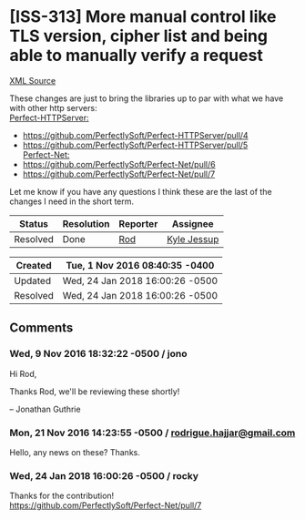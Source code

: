 # [ISS-313] More manual control like TLS version, cipher list and being able to manually verify a request

[XML Source](./xml/ISS-313.xml)
<p><p>These changes are just to bring the libraries up to par with what we have with other http servers:<br/>
<ins>Perfect-HTTPServer:</ins></p>
<ul>
	<li><a href="https://github.com/PerfectlySoft/Perfect-HTTPServer/pull/4" class="external-link" rel="nofollow">https://github.com/PerfectlySoft/Perfect-HTTPServer/pull/4</a></li>
	<li><a href="https://github.com/PerfectlySoft/Perfect-HTTPServer/pull/5" class="external-link" rel="nofollow">https://github.com/PerfectlySoft/Perfect-HTTPServer/pull/5</a><br/>
<ins>Perfect-Net:</ins></li>
	<li><a href="https://github.com/PerfectlySoft/Perfect-Net/pull/6" class="external-link" rel="nofollow">https://github.com/PerfectlySoft/Perfect-Net/pull/6</a></li>
	<li><a href="https://github.com/PerfectlySoft/Perfect-Net/pull/7" class="external-link" rel="nofollow">https://github.com/PerfectlySoft/Perfect-Net/pull/7</a></li>
</ul>


<p>Let me know if you have any questions I think these are the last of the changes I need in the short term.</p></p>





Status|Resolution|Reporter|Assignee
------|----------|--------|--------
Resolved|Done|[Rod](rodrigue.hajjar@gmail.com)|[Kyle Jessup]($kjessup)





Created|Tue, 1 Nov 2016 08:40:35 -0400
-------|--------------
Updated|Wed, 24 Jan 2018 16:00:26 -0500
Resolved|Wed, 24 Jan 2018 16:00:26 -0500


## Comments




### Wed, 9 Nov 2016 18:32:22 -0500 / jono 

<p><p>Hi Rod,</p>

<p>Thanks Rod, we'll be reviewing these shortly!</p>

<p>– Jonathan Guthrie</p></p>


### Mon, 21 Nov 2016 14:23:55 -0500 / rodrigue.hajjar@gmail.com 

<p><p>Hello, any news on these? Thanks.</p></p>


### Wed, 24 Jan 2018 16:00:26 -0500 / rocky 

<p><p>Thanks for the contribution!<br/>
<a href="https://github.com/PerfectlySoft/Perfect-Net/pull/7" class="external-link" rel="nofollow">https://github.com/PerfectlySoft/Perfect-Net/pull/7</a></p></p>


